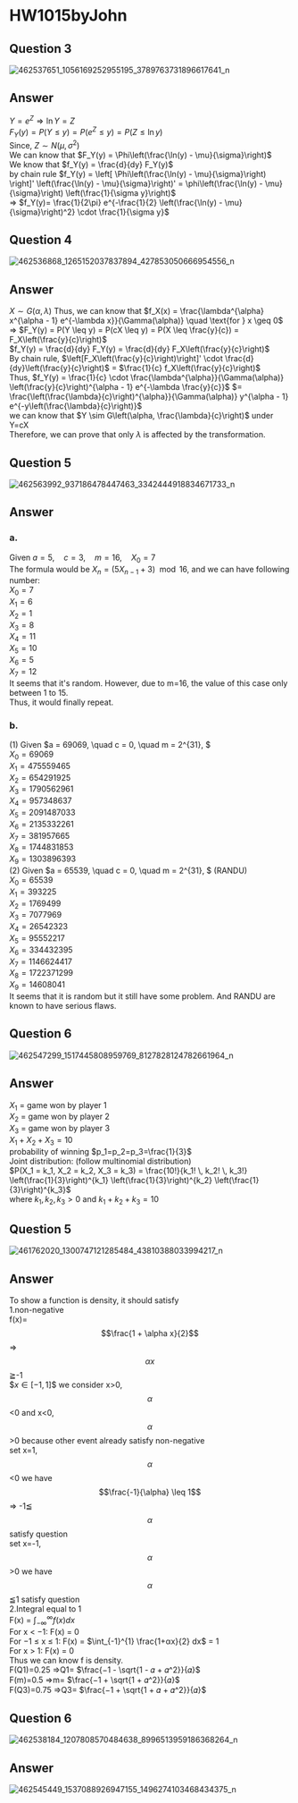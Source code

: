 # HW1015byJohn
## Question 3 
![462537651_1056169252955195_3789763731896617641_n](https://github.com/user-attachments/assets/c649735d-5dc3-49c5-abc8-c33bce19aeff)
## Answer 
$Y = e^{Z} \Rightarrow \ln{Y} = Z$  
$F_Y(y) = P(Y \leq y) = P(e^Z \leq y) = P(Z \leq \ln{y})$   
Since, $Z \sim N(\mu, \sigma^2)$   
We can know that $F_Y(y) = \Phi\left(\frac{\ln(y) - \mu}{\sigma}\right)$  
We know that $f_Y(y) = \frac{d}{dy} F_Y(y)$  
by chain rule $f_Y(y) = \left[ \Phi\left(\frac{\ln(y) - \mu}{\sigma}\right) \right]' \left(\frac{\ln(y) - \mu}{\sigma}\right)' = \phi\left(\frac{\ln(y) - \mu}{\sigma}\right) \left(\frac{1}{\sigma y}\right)$   
=> $f_Y(y)= \frac{1}{2\pi} e^{-\frac{1}{2} \left(\frac{\ln(y) - \mu}{\sigma}\right)^2} \cdot \frac{1}{\sigma y}$
## Question 4
![462536868_1265152037837894_427853050666954556_n](https://github.com/user-attachments/assets/cbb2e977-113e-499e-9ac3-7f74874a1f1a)
## Answer 
$X \sim G(\alpha, \lambda)$ Thus, we can know that $f_X(x) = \frac{\lambda^{\alpha} x^{\alpha - 1} e^{-\lambda x}}{\Gamma(\alpha)} \quad \text{for } x \geq 0$    
=> $F_Y(y) = P(Y \leq y) = P(cX \leq y) = P(X \leq \frac{y}{c}) = F_X\left(\frac{y}{c}\right)$   
$f_Y(y) = \frac{d}{dy} F_Y(y) = \frac{d}{dy} F_X\left(\frac{y}{c}\right)$  
By chain rule, $\left[F_X\left(\frac{y}{c}\right)\right]' \cdot \frac{d}{dy}\left(\frac{y}{c}\right)$ = $\frac{1}{c} f_X\left(\frac{y}{c}\right)$  
Thus, $f_Y(y) = \frac{1}{c} \cdot \frac{\lambda^{\alpha}}{\Gamma(\alpha)} \left(\frac{y}{c}\right)^{\alpha - 1} e^{-\lambda \frac{y}{c}}$ $= \frac{\left(\frac{\lambda}{c}\right)^{\alpha}}{\Gamma(\alpha)} y^{\alpha - 1} e^{-y\left(\frac{\lambda}{c}\right)}$  
we can know that $Y \sim G\left(\alpha, \frac{\lambda}{c}\right)$ under Y=cX  
Therefore, we can prove that only $\lambda$ is affected by the transformation.
## Question 5
![462563992_937186478447463_3342444918834671733_n](https://github.com/user-attachments/assets/30134947-e388-4d99-b17b-4cc34e9628cb)
## Answer
### a. 
Given $a = 5, \quad c = 3, \quad m = 16, \quad X_0 = 7$  
The formula would be $X_n = (5X_{n-1} + 3) \mod 16$, and we can have following number:  
$X_0 = 7$  
$X_1 = 6$  
$X_2 = 1$  
$X_3 = 8$  
$X_4 = 11$  
$X_5 = 10$  
$X_6 = 5$  
$X_7 = 12$   
It seems  that it's random. However, due to m=16, the value of this case only between 1 to 15.  
Thus, it would finally repeat.  
### b.
(1) Given $a = 69069, \quad c = 0, \quad m = 2^{31}, $  
$X_0 = 69069$  
$X_1 = 475559465$  
$X_2 = 654291925$  
$X_3 = 1790562961$  
$X_4 = 957348637$  
$X_5 = 2091487033$  
$X_6 = 2135332261$  
$X_7 = 381957665$  
$X_8 = 1744831853$  
$X_9 = 1303896393$  
(2) Given $a = 65539, \quad c = 0, \quad m = 2^{31}, $ (RANDU)  
$X_0 = 65539$  
$X_1 = 393225$  
$X_2 = 1769499$  
$X_3 = 7077969$   
$X_4 = 26542323$  
$X_5 = 95552217$   
$X_6 = 334432395$  
$X_7 = 1146624417$   
$X_8 = 1722371299$  
$X_9 = 14608041$   
It seems that it is random but it still have some problem. And RANDU are known to have serious flaws.  
## Question 6 
![462547299_1517445808959769_8127828124782661964_n](https://github.com/user-attachments/assets/920c3ab6-f2b1-44d9-8b03-5fd5bbc60e80)
## Answer
$X_1$ = game won by player 1   
$X_2$ = game won by player 2   
$X_3$ = game won by player 3  
$X_1 + X_2 + X_3 = 10$  
probability of winning $p_1=p_2=p_3=\frac{1}{3}$  
Joint distribution: (follow multinomial distribution)  
$P(X_1 = k_1, X_2 = k_2, X_3 = k_3) = \frac{10!}{k_1! \, k_2! \, k_3!} \left(\frac{1}{3}\right)^{k_1} \left(\frac{1}{3}\right)^{k_2} \left(\frac{1}{3}\right)^{k_3}$  
where $k_1,k_2,k_3>0$ and $k_1 + k_2 + k_3 = 10$
## Question 5
![461762020_1300747121285484_43810388033994217_n](https://github.com/user-attachments/assets/e91eca46-d07c-4cd6-8680-d6a1ebbc9066)
## Answer
To show a function is density, it should satisfy   
1.non-negative  
f(x)= $$\frac{1 + \alpha x}{2}$$ => $$\alpha x$$≧-1  
$$x \in [-1, 1] \$$ we consider x>0, $$\alpha$$ <0 and x<0, $$\alpha $$ >0 because other event already satisfy non-negative    
set x=1, $$\alpha$$ <0 we have $$\frac{-1}{\alpha} \leq 1$$ => -1≦ $$\alpha$$ satisfy question  
set x=-1, $$\alpha$$ >0 we have $$\alpha$$ ≦1 satisfy question   
2.Integral equal to 1  
F(x) = $\int_{−∞}^{∞} f(x) dx$   
For x < −1: F(x) = 0  
For −1 ≤ x ≤ 1: F(x) = $\int_{-1}^{1} \frac{1+αx}{2} dx$ = 1  
For x > 1: F(x) = 0      
Thus we can know f is density.  
F(Q1)=0.25  =>Q1= $\frac{−1 - \sqrt{1 - 𝛼 + 𝛼^2}}{𝛼}$    
F(m)=0.5 =>m= $\frac{−1 + \sqrt{1 + 𝛼^2}}{𝛼}$  
F(Q3)=0.75 =>Q3= $\frac{−1 + \sqrt{1 + 𝛼 + 𝛼^2}}{𝛼}$
## Question 6
![462538184_1207808570484638_8996513959186368264_n](https://github.com/user-attachments/assets/6b342781-30e6-4fc7-b1ee-9a3e5ec854f5)
## Answer
![462545449_1537088926947155_1496274103468434375_n](https://github.com/user-attachments/assets/fd243edf-2a28-452c-b016-5e9a8c1a944f)
